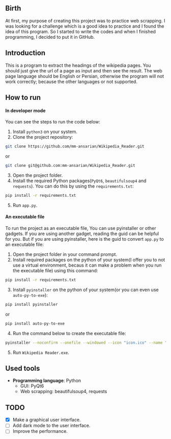 ## Birth
At first, my purpose of creating this project was to practice web scrapping.
I was looking for a challenge which is a good idea to practice and I found the idea of this program.
So I started to write the codes and when I finished programming, I decided to put it in GitHub.

## Introduction
This is a program to extract the headings of the wikipedia pages.
You should just give the url of a page as input and then see the result.
The web page language should be English or Persian, otherwise the program will not work correctly; because the other languages or not supported.

## How to run

#### In developer mode
You can see the steps to run the code below:
1. Install `python3` on your system.
2. Clone the project repository:
```bash
git clone https://github.com/mm-ansarian/Wikipedia_Reader.git
``` 
or 
```bash
git clone git@github.com:mm-ansarian/Wikipedia_Reader.git
```
3. Open the project folder.
4. Install the required Python packages(`PyQt6`, `beautifulsoup4` and `requests`). You can do this by using the `requirements.txt`:
```bash
pip install -r requirements.txt
```
5. Run `app.py`.

#### An executable file
To run the project as an executable file, You can use pyinstaller or other gadgets.
If you are using another gadget, reading the guid can be helpful for you.
But if you are using pyinstaller, here is the guid to convert `app.py` to an executable file:
1. Open the project folder in your command prompt.
2. Install required packages on the python of your system(I offer you to not use a virtual environment, becaus it can make a problem when you run the executable file) using this command:
```bash
pip install -r requirements.txt
```
3. Install `pyinstaller` on the python of your system(or you can even use `auto-py-to-exe`):
```bash
pip install pyinstaller
```
or 
```bash
pip install auto-py-to-exe
```
4. Run the command below to create the executable file:
```bash
pyinstaller --noconfirm --onefile --windowed --icon "icon.ico" --name "Wikipedia Reader" --add-data "icon.ico;." --add-data "icons;icons/"  "app.py"
```
5. Run `Wikipedia Reader.exe`.

## Used tools
- **Programming language**: Python
    - GUI: PyQt6
    - Web scrapping: beautifulsoup4, requests 

## TODO
- [x] Make a graphical user interface.
- [ ] Add dark mode to the user interface.
- [ ] Improve the performance.
